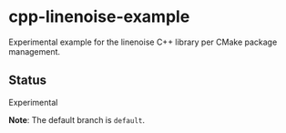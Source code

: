 # cpp-linenoise-example
Experimental example for the linenoise C++ library per CMake package management.

## Status
Experimental

**Note**: The default branch is `default`.
